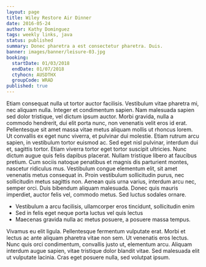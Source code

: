 ```yaml
---
layout: page
title: Wiley Restore Air Dinner
date: 2016-05-24
author: Kathy Dominguez
tags: weekly links, java
status: published
summary: Donec pharetra a est consectetur pharetra. Duis.
banner: images/banner/leisure-03.jpg
booking:
  startDate: 01/03/2018
  endDate: 01/07/2018
  ctyhocn: AUSDTHX
  groupCode: WRAD
published: true
---
```

Etiam consequat nulla ut tortor auctor facilisis. Vestibulum vitae pharetra mi, nec aliquam nulla. Integer et condimentum sapien. Nam malesuada sapien sed dolor tristique, vel dictum ipsum auctor. Morbi gravida, nulla a commodo hendrerit, dui elit porta nunc, non venenatis velit eros id erat. Pellentesque sit amet massa vitae metus aliquam mollis ut rhoncus lorem. Ut convallis ex eget nunc viverra, et pulvinar dui molestie. Etiam rutrum arcu sapien, in vestibulum tortor euismod ac. Sed eget nisl pulvinar, interdum dui et, sagittis tortor. Etiam viverra tortor eget tortor suscipit ultricies. Nunc dictum augue quis felis dapibus placerat. Nullam tristique libero at faucibus pretium.
Cum sociis natoque penatibus et magnis dis parturient montes, nascetur ridiculus mus. Vestibulum congue elementum elit, sit amet venenatis metus consequat in. Proin vestibulum sollicitudin purus, nec sollicitudin metus sagittis non. Aenean quis urna varius, interdum arcu nec, semper orci. Duis bibendum aliquam malesuada. Donec quis mauris imperdiet, auctor felis vel, commodo metus. Sed luctus sodales ornare.

* Vestibulum a arcu facilisis, ullamcorper eros tincidunt, sollicitudin enim
* Sed in felis eget neque porta luctus vel quis lectus
* Maecenas gravida nulla ac metus posuere, a posuere massa tempus.

Vivamus eu elit ligula. Pellentesque fermentum vulputate erat. Morbi et lectus ac ante aliquam pharetra vitae non sem. Ut venenatis eros lectus. Nunc quis orci condimentum, convallis justo ut, elementum arcu. Aliquam interdum augue sapien, vitae tristique dolor blandit vitae. Sed malesuada elit ut vulputate lacinia. Cras eget posuere nulla, sed volutpat ipsum.

